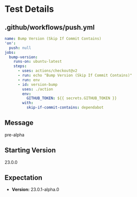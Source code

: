 # Test Details
## .github/workflows/push.yml
```YAML
name: Bump Version (Skip If Commit Contains)
'on':
  push: null
jobs:
  bump-version:
    runs-on: ubuntu-latest
    steps:
      - uses: actions/checkout@v2
      - run: echo "Bump Version (Skip If Commit Contains)"
      - run: env
      - id: version-bump
        uses: ./action
        env:
          GITHUB_TOKEN: ${{ secrets.GITHUB_TOKEN }}
        with:
          skip-if-commit-contains: dependabot

```
## Message
pre-alpha
## Starting Version
23.0.0
## Expectation
- **Version:** 23.0.1-alpha.0